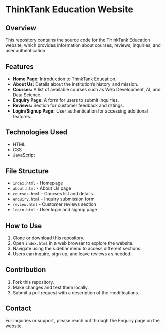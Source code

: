 # ThinkTank Education Website

## Overview
This repository contains the source code for the ThinkTank Education website, which provides information about courses, reviews, inquiries, and user authentication.

## Features
- **Home Page:** Introduction to ThinkTank Education.
- **About Us:** Details about the institution’s history and mission.
- **Courses:** A list of available courses such as Web Development, AI, and Data Science.
- **Enquiry Page:** A form for users to submit inquiries.
- **Reviews:** Section for customer feedback and ratings.
- **Login/Signup Page:** User authentication for accessing additional features.

## Technologies Used
- HTML
- CSS
- JavaScript

## File Structure
- `index.html` - Homepage
- `about.html` - About Us page
- `courses.html` - Courses list and details
- `enquiry.html` - Inquiry submission form
- `review.html` - Customer reviews section
- `login.html` - User login and signup page

## How to Use
1. Clone or download this repository.
2. Open `index.html` in a web browser to explore the website.
3. Navigate using the sidebar menu to access different sections.
4. Users can inquire, sign up, and leave reviews as needed.

## Contribution
1. Fork this repository.
2. Make changes and test them locally.
3. Submit a pull request with a description of the modifications.


## Contact
For inquiries or support, please reach out through the Enquiry page on the website.

